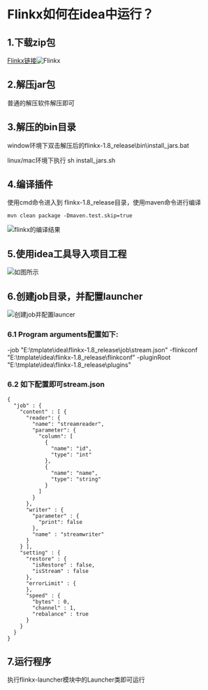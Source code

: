 # Flinkx如何在idea中运行？

## 1.下载zip包

[Flinkx链接](https://github.com/DTStack/flinkx)![Flinkx](https://img2020.cnblogs.com/blog/622382/202008/622382-20200809165608631-252785534.png)

## 2.解压jar包

普通的解压软件解压即可

## 3.解压的bin目录

 window环境下双击解压后的flinkx-1.8_release\bin\install_jars.bat

 linux/mac环境下执行 sh install_jars.sh

## 4.编译插件

使用cmd命令进入到 flinkx-1.8_release目录，使用maven命令进行编译

```
mvn clean package -Dmaven.test.skip=true
```

![flinkx的编译结果](https://img2020.cnblogs.com/blog/622382/202008/622382-20200809182513956-1929594896.png)

## 5.使用idea工具导入项目工程

![如图所示](https://img2020.cnblogs.com/blog/622382/202008/622382-20200815183506309-70824110.png)

## 6.创建job目录，并配置launcher

![创建job并配置launcer](https://img2020.cnblogs.com/blog/622382/202008/622382-20200815183811451-27087232.png)

### 6.1 Program arguments配置如下:

-job "E:\tmplate\idea\flinkx-1.8_release\job\stream.json" -flinkconf "E:\tmplate\idea\flinkx-1.8_release\flinkconf" -pluginRoot "E:\tmplate\idea\flinkx-1.8_release\plugins"

### 6.2 如下配置即可stream.json

```
{
  "job" : {
    "content" : [ {
      "reader": {
        "name": "streamreader",
        "parameter": {
          "column": [
            {
              "name": "id",
              "type": "int"
            },
            {
              "name": "name",
              "type": "string"
            }
          ]
        }
      },
      "writer" : {
        "parameter" : {
          "print": false
        },
        "name" : "streamwriter"
      }
    } ],
    "setting" : {
      "restore" : {
        "isRestore" : false,
        "isStream" : false
      },
      "errorLimit" : {
      },
      "speed" : {
        "bytes" : 0,
        "channel" : 1,
        "rebalance" : true
      }
    }
  }
}
```

## 7.运行程序

执行flinkx-launcher模块中的Launcher类即可运行